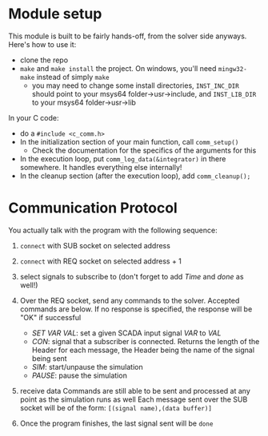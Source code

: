 # Module setup
This module is built to be fairly hands-off, from the solver side anyways. Here's how to use it:

- clone the repo
- `make` and `make install` the project. On windows, you'll need `mingw32-make` instead of simply `make`
  - you may need to change some install directories, `INST_INC_DIR` should point to your msys64 folder->usr->include, and `INST_LIB_DIR` to your msys64 folder->usr->lib

In your C code:
- do a `#include <c_comm.h>`
- In the initialization section of your main function, call `comm_setup()`
  - Check the documentation for the specifics of the arguments for this
- In the execution loop, put `comm_log_data(&integrator)` in there somewhere. It handles everything else internally!
- In the cleanup section (after the execution loop), add `comm_cleanup();`

# Communication Protocol
You actually talk with the program with the following sequence:
1. `connect` with SUB socket on selected address
2. `connect` with REQ socket on selected address + 1
3. select signals to subscribe to (don't forget to add *Time* and *done* as well!)
4. Over the REQ socket, send any commands to the solver. Accepted commands are below. If no response is specified, the response will be "OK" if successful
	- *SET VAR VAL*: set a given SCADA input signal *VAR* to *VAL*
	- *CON*: signal that a subscriber is connected. Returns the length of the Header for each message, the Header being the name of the signal being sent
	- *SIM*: start/unpause the simulation
	- *PAUSE*: pause the simulation
5. receive data
	Commands are still able to be sent and processed at any point as the simulation runs as well
	Each message sent over the SUB socket will be of the form: `[(signal name),(data buffer)]`


7. Once the program finishes, the last signal sent will be `done`
